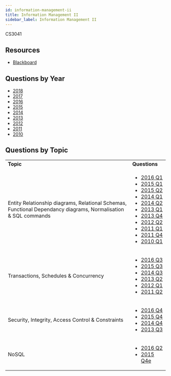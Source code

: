 ```yaml
---
id: information-management-ii
title: Information Management II
sidebar_label: Information Management II
---
```


CS3041

## Resources

* [Blackboard](https://tcd.blackboard.com/webapps/blackboard/execute/announcement?method=search&context=course_entry&course_id=_52402_1&handle=announcements_entry&mode=view)

## Questions by Year

-   [2018](https://www.tcd.ie/academicregistry/exams/assets/local/past-papers2018/CS/CS3041-1.PDF)
-   [2017](https://www.tcd.ie/academicregistry/exams/assets/local/past-papers2017/CS/CS3041-1.PDF)
-   [2016](https://www.tcd.ie/academicregistry/exams/assets/local/past-papers2016/CS/CS3041-1.PDF)
-   [2015](https://www.tcd.ie/academicregistry/exams/assets/local/past-papers2015/Annuals%20Dec%2014/CS3041-1.pdf)
-   [2014](https://www.tcd.ie/academicregistry/exams/assets/local/past-papers2014/CS/CS30411.pdf)
-   [2013](https://www.tcd.ie/academicregistry/exams/assets/local/past-papers2013/CS/CS30411.pdf)
-   [2012](https://www.tcd.ie/Local/Exam_Papers/2012/XC/XCS30411.pdf)
-   [2011](https://www.tcd.ie/Local/Exam_Papers/2011/XC/XCS30411.pdf)
-   [2010](https://www.tcd.ie/Local/Exam_Papers/2010/XC/XCS30411.pdf)

## Questions by Topic
<table class="examQuestions" width="700px">
      <tr>
          <td><strong>Topic</strong></td>
          <td><strong>Questions</strong></td>
      </tr>
      <tr>
          <td>Entity Relationship diagrams, Relational Schemas,<br>Functional Dependancy diagrams, Normalisation &amp; SQL commands</td>
          <td>
              <ul class="questions">
          	<li><a href="https://www.tcd.ie/academicregistry/exams/assets/local/past-papers2016/CS/CS3041-1.PDF#page=2">2016 Q1</a></li>
              <li><a href="https://www.tcd.ie/academicregistry/exams/assets/local/past-papers2015/Annuals%20Dec%2014/CS3041-1.pdf#page=2">2015 Q1</a></li>
              <li><a href="https://www.tcd.ie/academicregistry/exams/assets/local/past-papers2015/Annuals%20Dec%2014/CS3041-1.pdf#page=4">2015 Q2</a></li>
              <li><a href="https://www.tcd.ie/academicregistry/exams/assets/local/past-papers2014/CS/CS30411.pdf#page=2">2014 Q1</a></li>
              <li><a href="https://www.tcd.ie/academicregistry/exams/assets/local/past-papers2014/CS/CS30411.pdf#page=3">2014 Q2</a></li>
              <li><a href="https://www.tcd.ie/academicregistry/exams/assets/local/past-papers2013/CS/CS30411.pdf#page=2">2013 Q1</a></li>
              <li><a href="https://www.tcd.ie/academicregistry/exams/assets/local/past-papers2013/CS/CS30411.pdf#page=6">2013 Q4</a></li>
                  <li><a href="https://www.tcd.ie/Local/Exam_Papers/2012/XC/XCS30411.pdf#page=3">2012 Q2</a></li>
                  <li><a href="https://www.tcd.ie/Local/Exam_Papers/2011/XC/XCS30411.pdf#page=2">2011 Q1</a></li>
              <li><a href="https://www.tcd.ie/Local/Exam_Papers/2011/XC/XCS30411.pdf#page=5">2011 Q4</a></li>
              <li><a href="https://www.tcd.ie/Local/Exam_Papers/2010/XC/XCS30411.pdf#page=2">2010 Q1</a></li>
              </ul>
          </td>
      </tr>
      <tr>
          <td>Transactions, Schedules &amp; Concurrency</td>
          <td>
              <ul class="questions">
          	<li><a href="https://www.tcd.ie/academicregistry/exams/assets/local/past-papers2016/CS/CS3041-1.PDF#page=5">2016 Q3</a></li>
              <li><a href="https://www.tcd.ie/academicregistry/exams/assets/local/past-papers2015/Annuals%20Dec%2014/CS3041-1.pdf#page=6">2015 Q3</a></li>
              <li><a href="https://www.tcd.ie/academicregistry/exams/assets/local/past-papers2014/CS/CS30411.pdf#page=5">2014 Q3</a></li>
              <li><a href="https://www.tcd.ie/academicregistry/exams/assets/local/past-papers2013/CS/CS30411.pdf#page=3">2013 Q2</a></li>
              <li><a href="https://www.tcd.ie/Local/Exam_Papers/2012/XC/XCS30411.pdf#page=2">2012 Q1</a></li>
              <li><a href="https://www.tcd.ie/Local/Exam_Papers/2011/XC/XCS30411.pdf#page=4">2011 Q2</a></li>
              </ul>
          </td>
      </tr>
      <tr>
          <td>Security, Integrity, Access Control &amp; Constraints</td>
          <td>
              <ul class="questions">
          	<li><a href="https://www.tcd.ie/academicregistry/exams/assets/local/past-papers2016/CS/CS3041-1.PDF#page=7">2016 Q4</a></li>
              <li><a href="https://www.tcd.ie/academicregistry/exams/assets/local/past-papers2015/Annuals%20Dec%2014/CS3041-1.pdf#page=8">2015 Q4</a></li>
              <li><a href="https://www.tcd.ie/academicregistry/exams/assets/local/past-papers2014/CS/CS30411.pdf#page=7">2014 Q4</a></li>
              <li><a href="https://www.tcd.ie/academicregistry/exams/assets/local/past-papers2013/CS/CS30411.pdf#page=5">2013 Q3</a></li>
              </ul>
          </td>
      </tr>
      <tr>
          <td>NoSQL</td>
          <td>
              <ul class="questions">
          	<li><a href="https://www.tcd.ie/academicregistry/exams/assets/local/past-papers2016/CS/CS3041-1.PDF#page=4">2016 Q2</a></li>
              <li><a href="https://www.tcd.ie/academicregistry/exams/assets/local/past-papers2015/Annuals%20Dec%2014/CS3041-1.pdf#page=9">2015 Q4e</a></li>
              </ul>
          </td>
      </tr>
  </table>
